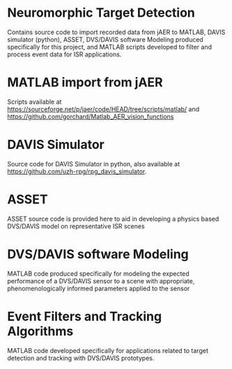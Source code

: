 # Neuromorphic Target Detection

Contains source code to import recorded data from jAER to MATLAB, DAVIS simulator (python), ASSET, DVS/DAVIS software Modeling produced specifically for this project, and MATLAB scripts developed to filter and process event data for ISR applications.

# MATLAB import from jAER

Scripts available at https://sourceforge.net/p/jaer/code/HEAD/tree/scripts/matlab/ and https://github.com/gorchard/Matlab_AER_vision_functions

# DAVIS Simulator

Source code for DAVIS Simulator in python, also available at https://github.com/uzh-rpg/rpg_davis_simulator.

# ASSET 

ASSET source code is provided here to aid in developing a physics based DVS/DAVIS model on representative ISR scenes

# DVS/DAVIS software Modeling

MATLAB code produced specifically for modeling the expected performance of a DVS/DAVIS sensor to a scene with appropriate, phenomenologically informed parameters applied to the sensor

# Event Filters and Tracking Algorithms

MATLAB code developed specifically for applications related to target detection and tracking with DVS/DAVIS prototypes.   

